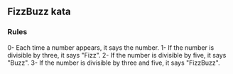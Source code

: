 ## FizzBuzz kata

### Rules

0- Each time a number appears, it says the number.
1- If the number is divisible by three, it says "Fizz".
2- If the number is divisible by five, it says "Buzz".
3- If the number is divisible by three and five, it says "FizzBuzz".

[Link]: http://www.codingdojo.org/cgi-bin/index.pl?KataFizzBuzz

